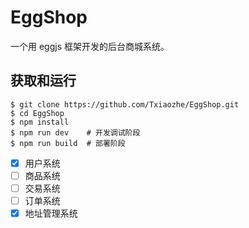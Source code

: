 # EggShop

一个用 eggjs 框架开发的后台商城系统。

## 获取和运行
```shell
$ git clone https://github.com/Txiaozhe/EggShop.git
$ cd EggShop
$ npm install
$ npm run dev    # 开发调试阶段
$ npm run build  # 部署阶段
```

- [x] 用户系统
- [ ] 商品系统
- [ ] 交易系统
- [ ] 订单系统
- [x] 地址管理系统
